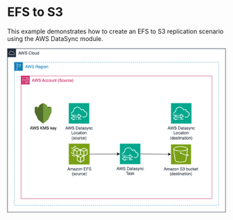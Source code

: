 # EFS to S3

This example demonstrates how to create an EFS to S3 replication scenario using the AWS DataSync module. 

![AWS Datasync EFS to S3](./datasync-examples-efs-to-s3.png)
